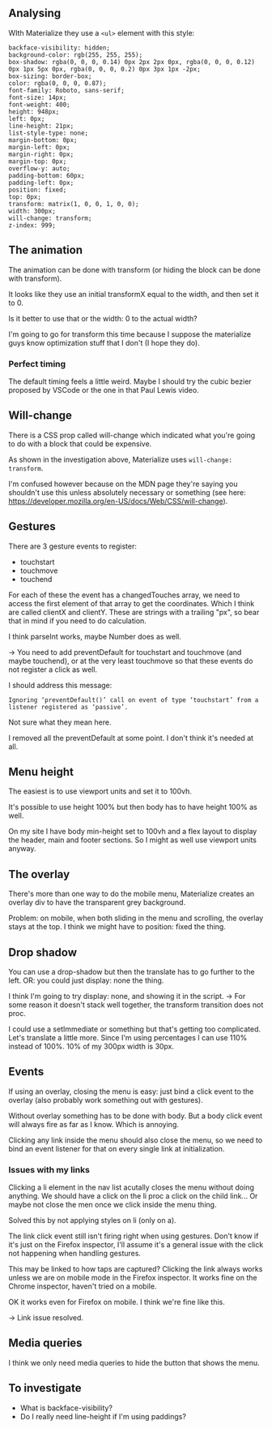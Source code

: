 ## Analysing
WIth Materialize they use a `<ul>` element with this style:
```
backface-visibility: hidden;
background-color: rgb(255, 255, 255);
box-shadow: rgba(0, 0, 0, 0.14) 0px 2px 2px 0px, rgba(0, 0, 0, 0.12) 0px 1px 5px 0px, rgba(0, 0, 0, 0.2) 0px 3px 1px -2px;
box-sizing: border-box;
color: rgba(0, 0, 0, 0.87);
font-family: Roboto, sans-serif;
font-size: 14px;
font-weight: 400;
height: 948px;
left: 0px;
line-height: 21px;
list-style-type: none;
margin-bottom: 0px;
margin-left: 0px;
margin-right: 0px;
margin-top: 0px;
overflow-y: auto;
padding-bottom: 60px;
padding-left: 0px;
position: fixed;
top: 0px;
transform: matrix(1, 0, 0, 1, 0, 0);
width: 300px;
will-change: transform;
z-index: 999;
```

## The animation
The animation can be done with transform (or hiding the block can be done with transform).

It looks like they use an initial transformX equal to the width, and then set it to 0.

Is it better to use that or the width: 0 to the actual width?

I'm going to go for transform this time because I suppose the materialize guys know optimization stuff that I don't (I hope they do).

### Perfect timing
The default timing feels a little weird. Maybe I should try the cubic bezier proposed by VSCode or the one in that Paul Lewis video.

## Will-change
There is a CSS prop called will-change which indicated what you're going to do with a block that could be expensive.

As shown in the investigation above, Materialize uses `will-change: transform`.

I'm confused however because on the MDN page they're saying you shouldn't use this unless absolutely necessary or something (see here: https://developer.mozilla.org/en-US/docs/Web/CSS/will-change).

## Gestures
There are 3 gesture events to register:
* touchstart
* touchmove
* touchend

For each of these the event has a changedTouches array, we need to access the first element of that array to get the coordinates. Which I think are called clientX and clientY. These are strings with a trailing "px", so bear that in mind if you need to do calculation.

I think parseInt works, maybe Number does as well.

-> You need to add preventDefault for touchstart and touchmove (and maybe touchend), or at the very least touchmove so that these events do not register a click as well.

I should address this message:
```
Ignoring ‘preventDefault()’ call on event of type ‘touchstart’ from a listener registered as ‘passive’.
```
Not sure what they mean here.

I removed all the preventDefault at some point. I don't think it's needed at all.

## Menu height
The easiest is to use viewport units and set it to 100vh.

It's possible to use height 100% but then body has to have height 100% as well.

On my site I have body min-height set to 100vh and a flex layout to display the header, main and footer sections. So I might as well use viewport units anyway.

## The overlay
There's more than one way to do the mobile menu, Materialize creates an overlay div to have the transparent grey background.

Problem: on mobile, when both sliding in the menu and scrolling, the overlay stays at the top. I think we might have to position: fixed the thing.

## Drop shadow
You can use a drop-shadow but then the translate has to go further to the left.
OR: you could just display: none the thing.

I think I'm going to try display: none, and showing it in the script.
-> For some reason it doesn't stack well together, the transform transition does not proc.

I could use a setImmediate or something but that's getting too complicated. Let's translate a little more. Since I'm using percentages I can use 110% instead of 100%. 10% of my 300px width is 30px.

## Events
If using an overlay, closing the menu is easy: just bind a click event to the overlay (also probably work something  out with gestures).

Without overlay something has to be done with body. But a body click event will always fire as far as I know. Which is annoying.

Clicking any link inside the menu should also close the menu, so we need to bind an event listener for that on every single link at initialization.

### Issues with my links
Clicking a li element in the nav list acutally closes the menu without doing anything. We should have a click on the li proc a click on the child link... Or maybe not close the men once we click inside the menu thing.

Solved this by not applying styles on li (only on a).

The link click event still isn't firing right when using gestures. Don't know if it's just on the Firefox inspector, I'll assume it's a general issue with the click not happening when handling gestures.

This may be linked to how taps are captured? Clicking the link always works unless we are on mobile mode in the Firefox inspector. It works fine on the Chrome inspector, haven't tried on a mobile.

OK it works even for Firefox on mobile. I think we're fine like this.

-> Link issue resolved.

## Media queries
I think we only need media queries to hide the button that shows the menu.

## To investigate
* What is backface-visibility?
* Do I really need line-height if I'm using paddings?